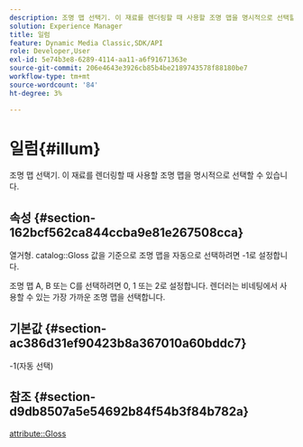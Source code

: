 ```yaml
---
description: 조명 맵 선택기. 이 재료를 렌더링할 때 사용할 조명 맵을 명시적으로 선택할 수 있습니다.
solution: Experience Manager
title: 일럼
feature: Dynamic Media Classic,SDK/API
role: Developer,User
exl-id: 5e74b3e8-6289-4114-aa11-a6f91671363e
source-git-commit: 206e4643e3926cb85b4be2189743578f88180be7
workflow-type: tm+mt
source-wordcount: '84'
ht-degree: 3%

---
```


# 일럼{#illum}

조명 맵 선택기. 이 재료를 렌더링할 때 사용할 조명 맵을 명시적으로 선택할 수 있습니다.

## 속성 {#section-162bcf562ca844ccba9e81e267508cca}

열거형. catalog::Gloss 값을 기준으로 조명 맵을 자동으로 선택하려면 -1로 설정합니다.

조명 맵 A, B 또는 C를 선택하려면 0, 1 또는 2로 설정합니다. 렌더러는 비네팅에서 사용할 수 있는 가장 가까운 조명 맵을 선택합니다.

## 기본값 {#section-ac386d31ef90423b8a367010a60bddc7}

-1(자동 선택)

## 참조 {#section-d9db8507a5e54692b84f54b3f84b782a}

[attribute::Gloss](../../../../../ir-api/material-cat/image-rendering-api-ref/c-ir-material-catalog/c-ir-material-data-reference/r-ir-cat-gloss.md#reference-5277f62a67e2408ab94699aa712f1eeb)
